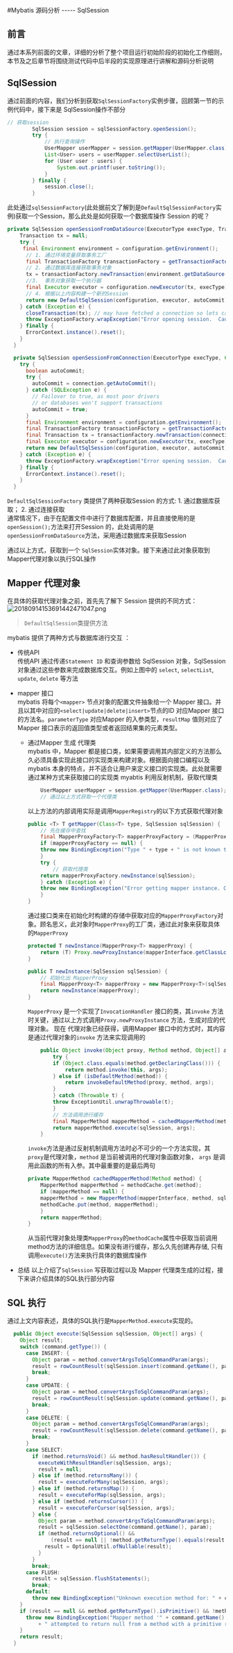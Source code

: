 #Mybatis 源码分析 ----- SqlSession   
## 前言 
通过本系列前面的文章，详细的分析了整个项目运行初始阶段的初始化工作细则，本节及之后章节将围绕测试代码中后半段的实现原理进行讲解和源码分析说明  

## SqlSession  
通过前面的内容，我们分析到获取`SqlSessionFactory`实例步骤，回顾第一节的示例代码中，接下来是 SqlSession操作不部分  
```java
// 获取session
        SqlSession session = sqlSessionFactory.openSession();
        try {
            // 执行查询操作
            UserMapper userMapper = session.getMapper(UserMapper.class);
            List<User> users = userMapper.selectUserList();
            for (User user : users) {
                System.out.printf(user.toString());
            }
        } finally {
            session.close();
        }
```
此处通过`sqlSessionFactory`(此处据前文了解到是`DefaultSqlSessionFactory`实例)获取一个Session，那么此处是如何获取一个数据库操作 Session 的呢？   

```java 
private SqlSession openSessionFromDataSource(ExecutorType execType, TransactionIsolationLevel level, boolean autoCommit) {
    Transaction tx = null;
    try {
     final Environment environment = configuration.getEnvironment();
      // 1. 通过环境变量获取事务工厂
      final TransactionFactory transactionFactory = getTransactionFactoryFromEnvironment(environment);
      // 2. 通过数据库连接获取事务对象
      tx = transactionFactory.newTransaction(environment.getDataSource(), level, autoCommit);
      //3.  事务对象获取一个执行器
      final Executor executor = configuration.newExecutor(tx, execType);
      // 4. 根据以上内容构建一个新的Session
      return new DefaultSqlSession(configuration, executor, autoCommit);
    } catch (Exception e) {
      closeTransaction(tx); // may have fetched a connection so lets call close()
      throw ExceptionFactory.wrapException("Error opening session.  Cause: " + e, e);
    } finally {
      ErrorContext.instance().reset();
    }
  }

  private SqlSession openSessionFromConnection(ExecutorType execType, Connection connection) {
    try {
      boolean autoCommit;
      try {
        autoCommit = connection.getAutoCommit();
      } catch (SQLException e) {
        // Failover to true, as most poor drivers
        // or databases won't support transactions
        autoCommit = true;
      }
      final Environment environment = configuration.getEnvironment();
      final TransactionFactory transactionFactory = getTransactionFactoryFromEnvironment(environment);
      final Transaction tx = transactionFactory.newTransaction(connection);
      final Executor executor = configuration.newExecutor(tx, execType);
      return new DefaultSqlSession(configuration, executor, autoCommit);
    } catch (Exception e) {
      throw ExceptionFactory.wrapException("Error opening session.  Cause: " + e, e);
    } finally {
      ErrorContext.instance().reset();
    }
  }
```
`DefaultSqlSessionFactory` 类提供了两种获取Session 的方式: 1. 通过数据库获取； 2. 通过连接获取   
通常情况下，由于在配置文件中进行了数据库配置，并且直接使用的是 `openSession();`方法来打开Session 的，此处调用的是`openSessionFromDataSource`方法，采用通过数据库来获取Session   

通过以上方式，获取到一个 `SqlSession`实体对象。接下来通过此对象获取到Mapper代理对象以执行SQL操作     

## Mapper 代理对象  
在具体的获取代理对象之前，首先先了解下 Session 提供的不同方式：
![20180914153691442471047.png](http://ozjlhf9e0.bkt.clouddn.com/20180914153691442471047.png)
> `DefaultSqlSession`类提供方法  

mybatis 提供了两种方式与数据库进行交互 ：   
* 传统API  
    传统API 通过传递`Statement ID` 和查询参数给 SqlSession 对象，SqlSession 对象通过这些参数来完成数据库交互。例如上图中的 `select`, `selectList`, `update`, `delete` 等方法     

* mapper 接口  
    mybatis 将每个`<mapper>` 节点对象的配置文件抽象给一个 Mapper 接口。并且以其中对应的`<select|update|delete|insert>`节点的ID 对应Mapper 接口的方法名。`parameterType` 对应Mapper 的入参类型，`resultMap` 值则对应了Mapper 接口表示的返回值类型或者返回结果集的元素类型。 
    * 通过Mapper 生成 代理类  
        mybatis 中，Mapper 都是接口类，如果需要调用其内部定义的方法那么久必须具备实现此接口的实现类来构建对象。根据面向接口编程以及mybatis 本身的特点，并不适合让用户来定义接口的实现类。此处就需要通过某种方式来获取接口的实现类 myabtis 利用反射机制，获取代理类  
        ```java 
            UserMapper userMapper = session.getMapper(UserMapper.class);
            // 通过以上方式获取一个代理类
        ```
        以上方法的内部调用实际是调用`MapperRegistry`的以下方式获取代理对象   
        ```java 
        public <T> T getMapper(Class<T> type, SqlSession sqlSession) {
            // 先在缓存中查找
            final MapperProxyFactory<T> mapperProxyFactory = (MapperProxyFactory<T>) knownMappers.get(type);
            if (mapperProxyFactory == null) {
            throw new BindingException("Type " + type + " is not known to the MapperRegistry.");
            }
            try {
                // 获取代理类
            return mapperProxyFactory.newInstance(sqlSession);
            } catch (Exception e) {
            throw new BindingException("Error getting mapper instance. Cause: " + e, e);
            }
        }
        ```
        通过接口类来在初始化时构建的存储中获取对应的`MapperProxyFactory`对象。顾名思义，此对象时`MapperProxy`的工厂类，通过此对象来获取具体的`MapperProxy`  
        ```java 
        protected T newInstance(MapperProxy<T> mapperProxy) {
            return (T) Proxy.newProxyInstance(mapperInterface.getClassLoader(), new Class[] { mapperInterface }, mapperProxy);
        }

        public T newInstance(SqlSession sqlSession) {
            // 初始化出 MapperProxy
            final MapperProxy<T> mapperProxy = new MapperProxy<T>(sqlSession, mapperInterface, methodCache);
            return newInstance(mapperProxy);
        }
        ```
        `MapperProxy` 是一个实现了`InvocationHandler` 接口的类，其`invoke` 方法时关键，通过以上方式调用`Proxy.newProxyInstance` 方法，生成对应的代理对象。 现在 代理对象已经获得，调用Mapper 接口中的方式时，其内容是通过代理对象的`invoke` 方法来实现调用的  
        ```java  
            public Object invoke(Object proxy, Method method, Object[] args) throws Throwable {
                try {
                if (Object.class.equals(method.getDeclaringClass())) {
                    return method.invoke(this, args);
                } else if (isDefaultMethod(method)) {
                    return invokeDefaultMethod(proxy, method, args);
                }
                } catch (Throwable t) {
                throw ExceptionUtil.unwrapThrowable(t);
                }
                // 方法调用进行缓存  
                final MapperMethod mapperMethod = cachedMapperMethod(method);
                return mapperMethod.execute(sqlSession, args);
            }
        ```
        `invoke`方法是通过反射机制调用方法时必不可少的一个方法实现，其`proxy`是代理对象，`method` 是当前被调用的代理对象函数对象， `args` 是调用此函数的所有入参。其中最重要的是最后两句   
        ```java 
        private MapperMethod cachedMapperMethod(Method method) {
            MapperMethod mapperMethod = methodCache.get(method);
            if (mapperMethod == null) {
            mapperMethod = new MapperMethod(mapperInterface, method, sqlSession.getConfiguration());
            methodCache.put(method, mapperMethod);
            }
            return mapperMethod;
        }
        ```  
        从当前代理对象处理类`MapperProxy`的`methodCache`属性中获取当前调用method方法的详细信息。如果没有进行缓存，那么久先创建再存储, 只有调用`execute()`方法来执行具体的数据库操作   

* 总结 
    以上介绍了`SqlSession` 写获取过程以及 Mapper 代理类生成的过程，接下来讲介绍具体的SQL执行部分内容    



## SQL 执行  
通过上文内容表述，具体的SQL执行是`MapperMethod.execute`实现的。   

```java 
  public Object execute(SqlSession sqlSession, Object[] args) {
    Object result;
    switch (command.getType()) {
      case INSERT: {
    	Object param = method.convertArgsToSqlCommandParam(args);
        result = rowCountResult(sqlSession.insert(command.getName(), param));
        break;
      }
      case UPDATE: {
        Object param = method.convertArgsToSqlCommandParam(args);
        result = rowCountResult(sqlSession.update(command.getName(), param));
        break;
      }
      case DELETE: {
        Object param = method.convertArgsToSqlCommandParam(args);
        result = rowCountResult(sqlSession.delete(command.getName(), param));
        break;
      }
      case SELECT:
        if (method.returnsVoid() && method.hasResultHandler()) {
          executeWithResultHandler(sqlSession, args);
          result = null;
        } else if (method.returnsMany()) {
          result = executeForMany(sqlSession, args);
        } else if (method.returnsMap()) {
          result = executeForMap(sqlSession, args);
        } else if (method.returnsCursor()) {
          result = executeForCursor(sqlSession, args);
        } else {
          Object param = method.convertArgsToSqlCommandParam(args);
          result = sqlSession.selectOne(command.getName(), param);
          if (method.returnsOptional() &&
              (result == null || !method.getReturnType().equals(result.getClass()))) {
            result = OptionalUtil.ofNullable(result);
          }
        }
        break;
      case FLUSH:
        result = sqlSession.flushStatements();
        break;
      default:
        throw new BindingException("Unknown execution method for: " + command.getName());
    }
    if (result == null && method.getReturnType().isPrimitive() && !method.returnsVoid()) {
      throw new BindingException("Mapper method '" + command.getName() 
          + " attempted to return null from a method with a primitive return type (" + method.getReturnType() + ").");
    }
    return result;
  }
```   






